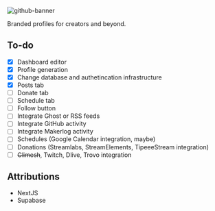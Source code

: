 
![github-banner](https://user-images.githubusercontent.com/45247477/149642872-1c7fa574-a101-4973-8419-68a836d64055.png)

Branded profiles for creators and beyond.

## To-do

- [x] Dashboard editor
- [x] Profile generation
- [x] Change database and authetincation infrastructure
- [x] Posts tab
- [ ] Donate tab
- [ ] Schedule tab
- [ ] Follow button
- [ ] Integrate Ghost or RSS feeds
- [ ] Integrate GitHub activity
- [ ] Integrate Makerlog activity
- [ ] Schedules (Google Calendar integration, maybe)
- [ ] Donations (Streamlabs, StreamElements, TipeeeStream integration)
- [ ] ~~Glimesh~~, Twitch, Dlive, Trovo integration

## Attributions

- NextJS
- Supabase
